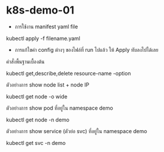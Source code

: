 # k8s-demo-01

- การใช้งาน manifest yaml file

kubectl apply -f filename.yaml    

- การแก้ใขค่า config ต่างๆ ของไฟล์ที่ run ไปแล้ว ให้ Apply ทับลงไปได้เลย  

คำสั่งพื้นฐานเบื้องต้น  

kubectl get,describe,delete resource-name -option 

ตัวอย่างการ show node list + node IP  

kubectl get node -o wide 

ตัวอย่างการ show pod ที่อยู่ใน namespace demo 

kubectl get node -n demo

ตัวอย่างการ show service (ตัวย่อ svc) ที่อยู่ใน namespace demo 

kubectl get svc -n demo
